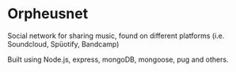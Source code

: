 # Orpheusnet

Social network for sharing music, found on different platforms (i.e. Soundcloud, Spüotify, Bandcamp)

Built using Node.js, express, mongoDB, mongoose, pug and others.
